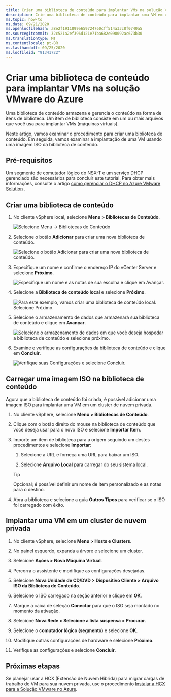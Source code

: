 ```yaml
---
title: Criar uma biblioteca de conteúdo para implantar VMs na solução VMware do Azure
description: Crie uma biblioteca de conteúdo para implantar uma VM em uma nuvem privada da solução Azure VMware.
ms.topic: how-to
ms.date: 09/21/2020
ms.openlocfilehash: a8e2f1911899e659724760cff514a33c8f0740a5
ms.sourcegitcommit: 32c521a2ef396d121e71ba682e098092ac673b30
ms.translationtype: MT
ms.contentlocale: pt-BR
ms.lasthandoff: 09/25/2020
ms.locfileid: "91341722"
---
```

# <a name="create-a-content-library-to-deploy-vms-in-azure-vmware-solution"></a>Criar uma biblioteca de conteúdo para implantar VMs na solução VMware do Azure

Uma biblioteca de conteúdo armazena e gerencia o conteúdo na forma de itens de biblioteca. Um item de biblioteca consiste em um ou mais arquivos que você usa para implantar VMs (máquinas virtuais). 

Neste artigo, vamos examinar o procedimento para criar uma biblioteca de conteúdo.  Em seguida, vamos examinar a implantação de uma VM usando uma imagem ISO da biblioteca de conteúdo.

## <a name="prerequisites"></a>Pré-requisitos

Um segmento de comutador lógico do NSX-T e um serviço DHCP gerenciado são necessários para concluir este tutorial.  Para obter mais informações, consulte o artigo [como gerenciar o DHCP no Azure VMware Solution](manage-dhcp.md) .

## <a name="create-a-content-library"></a>Criar uma biblioteca de conteúdo

1. No cliente vSphere local, selecione **Menu > Bibliotecas de Conteúdo**.

   ![Selecione Menu -> Bibliotecas de Conteúdo](./media/content-library/vsphere-menu-content-libraries.png)

1. Selecione o botão **Adicionar** para criar uma nova biblioteca de conteúdo.

   ![Selecione o botão Adicionar para criar uma nova biblioteca de conteúdo.](./media/content-library/create-new-content-library.png)

1. Especifique um nome e confirme o endereço IP do vCenter Server e selecione **Próximo**.

   ![Especifique um nome e as notas de sua escolha e clique em Avançar.](./media/content-library/new-content-library-step1.png)

1. Selecione a **Biblioteca de conteúdo local** e selecione **Próximo**.

   ![Para este exemplo, vamos criar uma biblioteca de conteúdo local. Selecione Próximo.](./media/content-library/new-content-library-step2.png)

1. Selecione o armazenamento de dados que armazenará sua biblioteca de conteúdo e clique em **Avançar**.

   ![Selecione o armazenamento de dados em que você deseja hospedar a biblioteca de conteúdo e selecione próximo.](./media/content-library/new-content-library-step3.png)

1. Examine e verifique as configurações da biblioteca de conteúdo e clique em **Concluir**.

   ![Verifique suas Configurações e selecione Concluir.](./media/content-library/new-content-library-step4.png)

## <a name="upload-an-iso-image-to-the-content-library"></a>Carregar uma imagem ISO na biblioteca de conteúdo

Agora que a biblioteca de conteúdo foi criada, é possível adicionar uma imagem ISO para implantar uma VM em um cluster de nuvem privada. 

1. No cliente vSphere, selecione **Menu > Bibliotecas de Conteúdo**.

1. Clique com o botão direito do mouse na biblioteca de conteúdo que você deseja usar para o novo ISO e selecione **Importar Item**.

1. Importe um item de biblioteca para a origem seguindo um destes procedimentos e selecione **Importar**:
   1. Selecione a URL e forneça uma URL para baixar um ISO.

   1. Selecione **Arquivo Local** para carregar do seu sistema local.

   > [!TIP]
   > Opcional; é possível definir um nome de item personalizado e as notas para o destino.

1. Abra a biblioteca e selecione a guia **Outros Tipos** para verificar se o ISO foi carregado com êxito.


## <a name="deploy-a-vm-to-a-private-cloud-cluster"></a>Implantar uma VM em um cluster de nuvem privada

1. No cliente vSphere, selecione **Menu > Hosts e Clusters**.

1. No painel esquerdo, expanda a árvore e selecione um cluster.

1. Selecione **Ações > Nova Máquina Virtual**.

1. Percorra o assistente e modifique as configurações desejadas.

1. Selecione **Nova Unidade de CD/DVD > Dispositivo Cliente > Arquivo ISO da Biblioteca de Conteúdo**.

1. Selecione o ISO carregado na seção anterior e clique em **OK**.

1. Marque a caixa de seleção **Conectar** para que o ISO seja montado no momento da ativação.

1. Selecione **Nova Rede > Selecione a lista suspensa > Procurar**.

1. Selecione o **comutador lógico (segmento)** e selecione **OK**.

1. Modifique outras configurações de hardware e selecione **Próximo**.

1. Verifique as configurações e selecione **Concluir**.


## <a name="next-steps"></a>Próximas etapas

Se planejar usar a HCX (Extensão de Nuvem Híbrida) para migrar cargas de trabalho de VM para sua nuvem privada, use o procedimento [Instalar a HCX para a Solução VMware no Azure](hybrid-cloud-extension-installation.md).

<!-- LINKS - external-->

<!-- LINKS - internal -->
